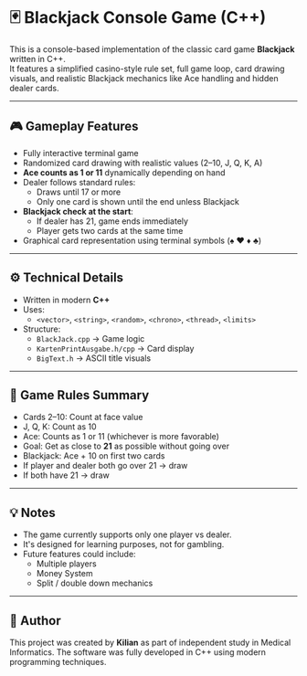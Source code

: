 # 🃏 Blackjack Console Game (C++)

This is a console-based implementation of the classic card game **Blackjack** written in C++.  
It features a simplified casino-style rule set, full game loop, card drawing visuals, and realistic Blackjack mechanics like Ace handling and hidden dealer cards.

---

## 🎮 Gameplay Features

- Fully interactive terminal game
- Randomized card drawing with realistic values (2–10, J, Q, K, A)
- **Ace counts as 1 or 11** dynamically depending on hand
- Dealer follows standard rules:
    - Draws until 17 or more
    - Only one card is shown until the end unless Blackjack
- **Blackjack check at the start**:
    - If dealer has 21, game ends immediately
    - Player gets two cards at the same time
- Graphical card representation using terminal symbols (♠ ♥ ♦ ♣)

---

## ⚙️ Technical Details

- Written in modern **C++**
- Uses:
    - `<vector>`, `<string>`, `<random>`, `<chrono>`, `<thread>`, `<limits>`
- Structure:
    - `BlackJack.cpp` → Game logic
    - `KartenPrintAusgabe.h/cpp` → Card display
    - `BigText.h` → ASCII title visuals

---

## 🧠 Game Rules Summary

- Cards 2–10: Count at face value
- J, Q, K: Count as 10
- Ace: Counts as 1 or 11 (whichever is more favorable)
- Goal: Get as close to **21** as possible without going over
- Blackjack: Ace + 10 on first two cards
- If player and dealer both go over 21 → draw
- If both have 21 → draw

---

## 💡 Notes
- The game currently supports only one player vs dealer.
- It's designed for learning purposes, not for gambling.
- Future features could include:
  - Multiple players
  - Money System
  - Split / double down mechanics

---

## 👤 Author
This project was created by **Kilian** as part of independent study in Medical Informatics.
The software was fully developed in C++ using modern programming techniques.